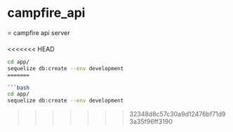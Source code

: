 # campfire_api
⭐️  campfire api server

<<<<<<< HEAD
```bash
cd app/
sequelize db:create --env development
=======

```bash
cd app/
sequelize db:create --env development
```

>>>>>>> 32348d8c57c30a9d12476bf71d93a35f96ff3190
